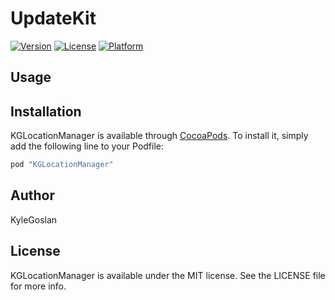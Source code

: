 # UpdateKit
[![Version](https://img.shields.io/cocoapods/v/KGLocationManager.svg?style=flat)](http://cocoapods.org/pods/KGLocationManager)
[![License](https://img.shields.io/cocoapods/l/KGLocationManager.svg?style=flat)](http://cocoapods.org/pods/KGLocationManager)
[![Platform](https://img.shields.io/cocoapods/p/KGLocationManager.svg?style=flat)](http://cocoapods.org/pods/KGLocationManager)

## Usage


## Installation

KGLocationManager is available through [CocoaPods](http://cocoapods.org). To install it, simply add the following line to your Podfile:

```ruby
pod "KGLocationManager"
```

## Author

KyleGoslan

## License

KGLocationManager is available under the MIT license. See the LICENSE file for more info.
